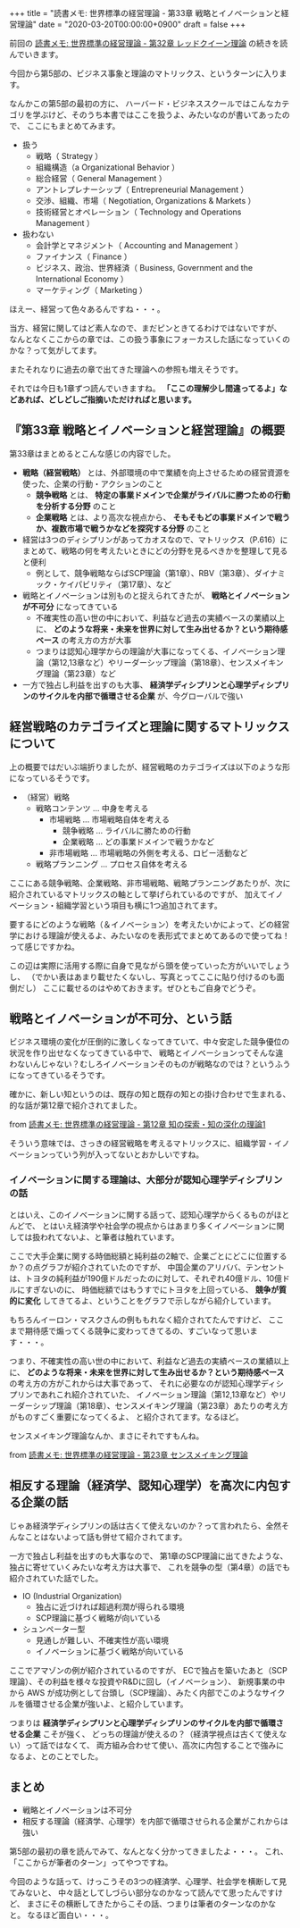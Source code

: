 +++
title = "読書メモ: 世界標準の経営理論 - 第33章 戦略とイノベーションと経営理論"
date = "2020-03-20T00:00:00+0900"
draft = false
+++

前回の [読書メモ: 世界標準の経営理論 - 第32章 レッドクイーン理論](/biz/20200318/) の続きを読んでいきます。

今回から第5部の、ビジネス事象と理論のマトリックス、というターンに入ります。

なんかこの第5部の最初の方に、
ハーバード・ビジネススクールではこんなカテゴリを学ぶけど、そのうち本書ではここを扱うよ、みたいなのが書いてあったので、
ここにもまとめてみます。

- 扱う
    - 戦略（ Strategy ）
    - 組織構造（a Organizational Behavior ）
    - 総合経営（ General Management ）
    - アントレプレナーシップ（ Entrepreneurial Management ）
    - 交渉、組織、市場（ Negotiation, Organizations & Markets ）
    - 技術経営とオペレーション（ Technology and Operations Management ）
- 扱わない
    - 会計学とマネジメント（ Accounting and Management ）
    - ファイナンス（ Finance ）
    - ビジネス、政治、世界経済（ Business, Government and the International Economy ）
    - マーケティング（ Marketing ）

ほえー、経営って色々あるんですね・・・。

当方、経営に関してはど素人なので、まだピンときてるわけではないですが、
なんとなくここからの章では、この扱う事象にフォーカスした話になっていくのかな？って気がしてます。

またそれなりに過去の章で出てきた理論への参照も増えそうです。

それでは今日も1章ずつ読んでいきますね。
**「ここの理解少し間違ってるよ」などあれば、どしどしご指摘いただければと思います。**



## 『第33章 戦略とイノベーションと経営理論』の概要

第33章はまとめるとこんな感じの内容でした。

- **戦略（経営戦略）** とは、外部環境の中で業績を向上させるための経営資源を使った、企業の行動・アクションのこと
    - **競争戦略** とは、 **特定の事業ドメインで企業がライバルに勝つための行動を分析する分野** のこと
    - **企業戦略** とは、より高次な視点から、 **そもそもどの事業ドメインで戦うか、複数市場で戦うかなどを探究する分野** のこと
- 経営は3つのディシプリンがあってカオスなので、マトリックス（P.616）にまとめて、戦略の何を考えたいときにどの分野を見るべきかを整理して見ると便利
    - 例として、競争戦略ならばSCP理論（第1章）、RBV（第3章）、ダイナミック・ケイパビリティ（第17章）、など
- 戦略とイノベーションは別ものと捉えられてきたが、 **戦略とイノベーションが不可分** になってきている
    - 不確実性の高い世の中において、利益など過去の実績ベースの業績以上に、 **どのような将来・未来を世界に対して生み出せるか？という期待感ベース** の考え方の方が大事
    - つまりは認知心理学からの理論が大事になってくる、イノベーション理論（第12,13章など）やリーダーシップ理論（第18章）、センスメイキング理論（第23章）など
- 一方で独占し利益を出すのも大事、 **経済学ディシプリンと心理学ディシプリンのサイクルを内部で循環させる企業** が、今グローバルで強い



## 経営戦略のカテゴライズと理論に関するマトリックスについて

上の概要ではだいぶ端折りましたが、経営戦略のカテゴライズは以下のような形になっているそうです。

- （経営）戦略
    - 戦略コンテンツ ... 中身を考える
        - 市場戦略 ... 市場戦略自体を考える
            - 競争戦略 ... ライバルに勝ための行動
            - 企業戦略 ... どの事業ドメインで戦うかなど
        - 非市場戦略 ... 市場戦略の外側を考える、ロビー活動など
    - 戦略プランニング ... プロセス自体を考える

ここにある競争戦略、企業戦略、非市場戦略、戦略プランニングあたりが、次に紹介されているマトリックスの軸として挙げられているのですが、
加えてイノベーション・組織学習という項目も横に1つ追加されてます。

要するにどのような戦略（＆イノベーション）を考えたいかによって、どの経営学における理論が使えるよ、みたいなのを表形式でまとめてあるので使ってね！って感じですかね。

この辺は実際に活用する際に自身で見ながら頭を使っていった方がいいでしょうし、
（でかい表はあまり載せたくないし、写真とってここに貼り付けるのも面倒だし）
ここに載せるのはやめておきます。ぜひともご自身でどうぞ。



## 戦略とイノベーションが不可分、という話

ビジネス環境の変化が圧倒的に激しくなってきていて、中々安定した競争優位の状況を作り出せなくなってきている中で、
戦略とイノベーションってそんな違わないんじゃない？むしろイノベーションそのものが戦略なのでは？というふうになってきているそうです。

確かに、新しい知というのは、既存の知と既存の知との掛け合わせで生まれる、的な話が第12章で紹介されてました。

from [読書メモ: 世界標準の経営理論 - 第12章 知の探索・知の深化の理論1](/biz/20200218/)

そういう意味では、さっきの経営戦略を考えるマトリックスに、組織学習・イノベーションっていう列が入ってないとおかしいですね。

### イノベーションに関する理論は、大部分が認知心理学ディシプリンの話

とはいえ、このイノベーションに関する話って、認知心理学からくるものがほとんどで、
とはいえ経済学や社会学の視点からはあまり多くイノベーションに関しては扱われてないよ、と筆者は触れています。

ここで大手企業に関する時価総額と純利益の2軸で、企業ごとにどこに位置するか？の点グラフが紹介されていたのですが、
中国企業のアリババ、テンセントは、トヨタの純利益が190億ドルだったのに対して、それぞれ40億ドル、10億ドルにすぎないのに、
時価総額ではもうすでにトヨタを上回っている、 **競争が質的に変化** してきてるよ、ということをグラフで示しながら紹介しています。

もちろんイーロン・マスクさんの例ももれなく紹介されてたんですけど、
ここまで期待感で煽ってくる競争に変わってきてるの、すごいなって思います・・・。

つまり、不確実性の高い世の中において、利益など過去の実績ベースの業績以上に、
**どのような将来・未来を世界に対して生み出せるか？という期待感ベース** の考え方の方がこれからは大事であって、
それに必要なのが認知心理学ディシプリンであれこれ紹介されていた、
イノベーション理論（第12,13章など）やリーダーシップ理論（第18章）、センスメイキング理論（第23章）あたりの考え方がものすごく重要になってくるよ、
と紹介されてます。なるほど。

センスメイキング理論なんか、まさにそれですもんね。

from [読書メモ: 世界標準の経営理論 - 第23章 センスメイキング理論](/biz/20200306/)



## 相反する理論（経済学、認知心理学）を高次に内包する企業の話

じゃあ経済学ディシプリンの話は古くて使えないのか？って言われたら、全然そんなことはないよって話も併せて紹介されてます。

一方で独占し利益を出すのも大事なので、
第1章のSCP理論に出てきたような、独占に寄せていくみたいな考え方は大事で、
これを競争の型（第4章）の話でも紹介されていた話でした。

- IO (Industrial Organization)
    - 独占に近づければ超過利潤が得られる環境
    - SCP理論に基づく戦略が向いている
- シュンペーター型
    - 見通しが難しい、不確実性が高い環境
    - イノベーションに基づく戦略が向いている

ここでアマゾンの例が紹介されているのですが、
ECで独占を築いたあと（SCP理論）、その利益を様々な投資やR&Dに回し（イノベーション）、
新規事業の中から AWS が成功例として台頭し（SCP理論）、みたく内部でこのようなサイクルを循環させる企業が強いよ、と紹介しています。

つまりは **経済学ディシプリンと心理学ディシプリンのサイクルを内部で循環させる企業** こそが強く、
どっちの理論が使えるの？（経済学視点は古くて使えない）って話ではなくて、
両方組み合わせて使い、高次に内包することで強みになるよ、とのことでした。



## まとめ

- 戦略とイノベーションは不可分
- 相反する理論（経済学、心理学）を内部で循環させられる企業がこれからは強い

第5部の最初の章を読んでみて、なんとなく分かってきましたよ・・・。
これ、「ここからが筆者のターン」ってやつですね。

今回のような話って、けっこうその3つの経済学、心理学、社会学を横断して見てみないと、
中々話としてしづらい部分なのかなって読んでて思ったんですけど、
まさにその横断してきたからこその話、つまりは筆者のターンなのかなと。
なるほど面白い・・・。